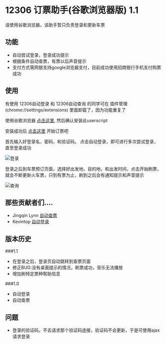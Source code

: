 12306 订票助手(谷歌浏览器版) 1.1
===========================

请使用谷歌浏览器，该助手暂只负责登录和更新车票

功能
------------

*	自动尝试登录，登录成功提示
*	根据条件自动查票，有票以后声音提示
*	支付方式需网银支持google浏览器支付，目前成功使用招商银行手机支付购票成功


使用
------------

有使用 12306自动登录 和 12306自动查询 的同学可在 插件管理(chrome://settings/extensions) 里面卸载了，因为功能重复了

使用谷歌浏览器 [点击这里](https://github.com/zzdhidden/12306/raw/master/12306BookingAssistant.user.js), 然后确认安装此userscript

安装成功后 [点击这里](https://dynamic.12306.cn/otsweb/) 开始订票吧

首先输入好登录名，密码，和验证码。 点击自动登录，即可进行多次尝试登录，直至登录成功

![登录](https://github.com/zzdhidden/12306/raw/master/login.jpg)

登录之后到车票预订页面，选择好出发地，目的地，和出发时间，点击开始刷票，就会不断更新火车票，只到有票为止，刷到之后会有通知提示和声音提示

![查询](https://github.com/zzdhidden/12306/raw/master/query.jpg)

那些贡献者们....
------------

*	Jingqin Lynn [自动查票](https://gist.github.com/1554666) 
*	Kevintop [自动登录](https://gist.github.com/1570973) 

版本历史
-----------------------

###1.1
*	在登录之后，登录页自动跳转到查票页面
*	修正BUG:没有桌面提示的情况，刷票成功，音乐无法播放
*	增加刷特定票种帮助信息

###1.0
*	自动登录
*	自动查票


问题
--------------------

*	登录的验证码，不去请求那个验证码连接，验证码不会更新，于是可使用ajax请求登录


